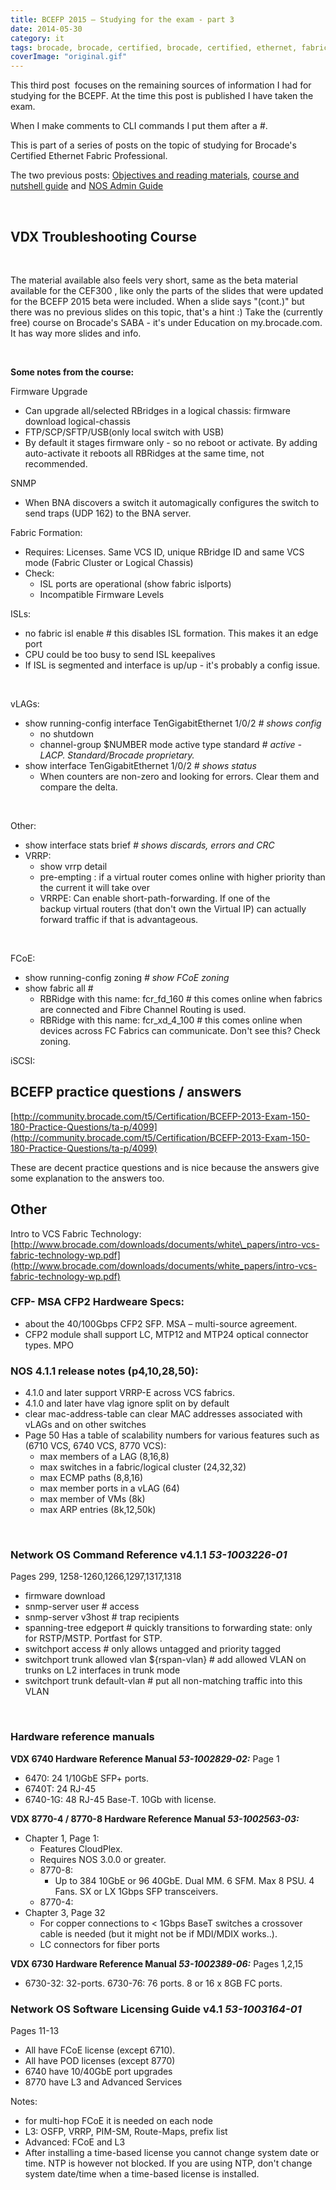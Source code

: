 ```yaml
---
title: BCEFP 2015 – Studying for the exam - part 3
date: 2014-05-30
category: it
tags: brocade, brocade, certified, brocade, certified, ethernet, fabric, professional, certification
coverImage: "original.gif"
---
```


This third post  focuses on the remaining sources of information I had for studying for the BCEPF. At the time this post is published I have taken the exam.

When I make comments to CLI commands I put them after a #.

This is part of a series of posts on the topic of studying for Brocade's Certified Ethernet Fabric Professional.

The two previous posts: [Objectives and reading materials](http://www.guldmyr.com/blog/brocade-certified-ethernet-fabric-professional-2015-beta-exam/ "Brocade Certified Ethernet Fabric Professional 2015 Beta Exam"), [course and nutshell guide](http://www.guldmyr.com/blog/bcefp-2015-studying-for-the-exam/ "BCEFP 2015 – Studying for the exam") and [NOS Admin Guide](http://www.guldmyr.com/blog/bcefp-2015-studying-for-the-exam-part-2/ "BCEFP 2015 – Studying for the exam – part 2")

 

## VDX Troubleshooting Course

 

The material available also feels very short, same as the beta material available for the CEF300 , like only the parts of the slides that were updated for the BCEFP 2015 beta were included. When a slide says "(cont.)" but there was no previous slides on this topic, that's a hint :) Take the (currently free) course on Brocade's SABA - it's under Education on my.brocade.com. It has way more slides and info.

 

**Some notes from the course:**

Firmware Upgrade

- Can upgrade all/selected RBridges in a logical chassis: firmware download logical-chassis
- FTP/SCP/SFTP/USB(only local switch with USB)
- By default it stages firmware only - so no reboot or activate. By adding auto-activate it reboots all RBRidges at the same time, not recommended.

SNMP

- When BNA discovers a switch it automagically configures the switch to send traps (UDP 162) to the BNA server.

Fabric Formation:

- Requires: Licenses. Same VCS ID, unique RBridge ID and same VCS mode (Fabric Cluster or Logical Chassis)
- Check:
    - ISL ports are operational (show fabric islports)
    - Incompatible Firmware Levels

ISLs:

- no fabric isl enable # this disables ISL formation. This makes it an edge port
- CPU could be too busy to send ISL keepalives
- If ISL is segmented and interface is up/up - it's probably a config issue.

 

vLAGs:

- show running-config interface TenGigabitEthernet 1/0/2 _\# shows config_
    - no shutdown
    - channel-group $NUMBER mode active type standard _# active - LACP. Standard/Brocade proprietary._
- show interface TenGigabitEthernet 1/0/2 _\# shows status_
    - When counters are non-zero and looking for errors. Clear them and compare the delta.

 

Other:

- show interface stats brief _\# shows discards, errors and CRC_
- VRRP:
    - show vrrp detail
    - pre-empting : if a virtual router comes online with higher priority than the current it will take over
    - VRRPE: Can enable short-path-forwarding. If one of the backup virtual routers (that don't own the Virtual IP) can actually forward traffic if that is advantageous.

 

FCoE:

- show running-config zoning _\# show FCoE zoning_
- show fabric all #
    - RBRidge with this name: fcr\_fd\_160 # this comes online when fabrics are connected and Fibre Channel Routing is used.
    - RBRidge with this name: fcr\_xd\_4\_100 # this comes online when devices across FC Fabrics can communicate. Don't see this? Check zoning.

iSCSI:

## BCEFP practice questions / answers

[http://community.brocade.com/t5/Certification/BCEFP-2013-Exam-150-180-Practice-Questions/ta-p/4099](http://community.brocade.com/t5/Certification/BCEFP-2013-Exam-150-180-Practice-Questions/ta-p/4099)

These are decent practice questions and is nice because the answers give some explanation to the answers too.

## Other

Intro to VCS Fabric Technology: [http://www.brocade.com/downloads/documents/white\_papers/intro-vcs-fabric-technology-wp.pdf](http://www.brocade.com/downloads/documents/white_papers/intro-vcs-fabric-technology-wp.pdf)

### **CFP- MSA CFP2 Hardweare Specs:**

- about the 40/100Gbps CFP2 SFP. MSA – multi-source agreement.
- CFP2 module shall support LC, MTP12 and MTP24 optical connector types. MPO

### **NOS 4.1.1 release notes (p4,10,28,50):** 

- 4.1.0 and later support VRRP-E across VCS fabrics.
- 4.1.0 and later have vlag ignore split on by default
- clear mac-address-table can clear MAC addresses associated with vLAGs and on other switches
- Page 50 Has a table of scalability numbers for various features such as (6710 VCS, 6740 VCS, 8770 VCS):
    - max members of a LAG (8,16,8)
    - max switches in a fabric/logical cluster (24,32,32)
    - max ECMP paths (8,8,16)
    - max member ports in a vLAG (64)
    - max member of VMs (8k)
    - max ARP entries (8k,12,50k)

 

### **Network OS Command Reference v4.1.1** **_53-1003226-01_**

Pages 299, 1258-1260,1266,1297,1317,1318

- firmware download
- snmp-server user # access
- snmp-server v3host # trap recipients
- spanning-tree edgeport # quickly transitions to forwarding state: only for RSTP/MSTP. Portfast for STP.
- switchport access # only allows untagged and priority tagged
- switchport trunk allowed vlan ${rspan-vlan} # add allowed VLAN on trunks on L2 interfaces in trunk mode
- switchport trunk default-vlan # put all non-matching traffic into this VLAN

 

### Hardware reference manuals

**VDX 6740 Hardware Reference Manual _53-1002829-02:_** Page 1

- 6470: 24 1/10GbE SFP+ ports.
- 6740T: 24 RJ-45
- 6740-1G: 48 RJ-45 Base-T. 10Gb with license.

**VDX 8770-4 / 8770-8 Hardware Reference Manual _53-1002563-03:_** 

- Chapter 1, Page 1:
    - Features CloudPlex.
    - Requires NOS 3.0.0 or greater.
    - 8770-8:
        - Up to 384 10GbE or 96 40GbE. Dual MM. 6 SFM. Max 8 PSU. 4 Fans. SX or LX 1Gbps SFP transceivers.
    - 8770-4:
- Chapter 3, Page 32
    - For copper connections to < 1Gbps BaseT switches a crossover cable is needed (but it might not be if MDI/MDIX works..).
    - LC connectors for fiber ports

**VDX 6730 Hardware Reference Manual _53-1002389-06:_** Pages 1,2,15

- 6730-32: 32-ports. 6730-76: 76 ports. 8 or 16 x 8GB FC ports.

### **Network OS Software Licensing Guide v4.1 _53-1003164-01_**

Pages 11-13

- All have FCoE license (except 6710).
- All have POD licenses (except 8770)
- 6740 have 10/40GbE port upgrades
- 8770 have L3 and Advanced Services

Notes:

- for multi-hop FCoE it is needed on each node
- L3: OSFP, VRRP, PIM-SM, Route-Maps, prefix list
- Advanced: FCoE and L3
- After installing a time-based license you cannot change system date or time. NTP is however not blocked. If you are using NTP, don't change system date/time when a time-based license is installed.
